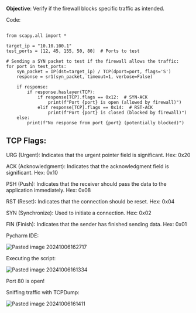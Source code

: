 
**Objective**: Verify if the firewall blocks specific traffic as intended.



Code:

```

from scapy.all import *

target_ip = "10.10.100.1"
test_ports = [12, 45, 155, 50, 80]  # Ports to test

# Sending a SYN packet to test if the firewall allows the traffic:
for port in test_ports:
    syn_packet = IP(dst=target_ip) / TCP(dport=port, flags='S')
    response = sr1(syn_packet, timeout=1, verbose=False)

    if response:
        if response.haslayer(TCP):
            if response[TCP].flags == 0x12:  # SYN-ACK
                print(f"Port {port} is open (allowed by firewall)")
            elif response[TCP].flags == 0x14:  # RST-ACK
                print(f"Port {port} is closed (blocked by firewall)")
    else:
        print(f"No response from port {port} (potentially blocked)")

```



## TCP Flags:

URG (Urgent): Indicates that the urgent pointer field is significant.
Hex: 0x20

ACK (Acknowledgment): Indicates that the acknowledgment field is significant.
Hex: 0x10

PSH (Push): Indicates that the receiver should pass the data to the application immediately.
Hex: 0x08

RST (Reset): Indicates that the connection should be reset.
Hex: 0x04

SYN (Synchronize): Used to initiate a connection.
Hex: 0x02

FIN (Finish): Indicates that the sender has finished sending data.
Hex: 0x01


Pycharm IDE:


![Pasted image 20241006162717](https://github.com/user-attachments/assets/16a6a7c0-4b0a-4a8f-b7ba-7cf87c8dab37)

Executing the script:

![Pasted image 20241006161334](https://github.com/user-attachments/assets/13db4237-c0f1-4987-8cbc-7c155608ce1f)

Port 80 is open!

Sniffing traffic with TCPDump:


![Pasted image 20241006161411](https://github.com/user-attachments/assets/aadc0ab8-2433-478f-bce5-efa42cb2b7ae)

